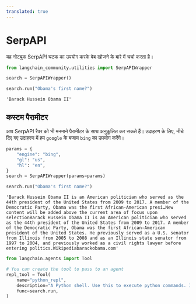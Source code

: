 ```yaml
---
translated: true
---
```


# SerpAPI

यह नोटबुक SerpAPI घटक का उपयोग करके वेब खोजने के बारे में चर्चा करता है।

```python
from langchain_community.utilities import SerpAPIWrapper
```

```python
search = SerpAPIWrapper()
```

```python
search.run("Obama's first name?")
```

```output
'Barack Hussein Obama II'
```

## कस्टम पैरामीटर

आप SerpAPI रैपर को भी मनमाने पैरामीटर के साथ अनुकूलित कर सकते हैं। उदाहरण के लिए, नीचे दिए गए उदाहरण में हम `google` के बजाय `bing` का उपयोग करेंगे।

```python
params = {
    "engine": "bing",
    "gl": "us",
    "hl": "en",
}
search = SerpAPIWrapper(params=params)
```

```python
search.run("Obama's first name?")
```

```output
'Barack Hussein Obama II is an American politician who served as the 44th president of the United States from 2009 to 2017. A member of the Democratic Party, Obama was the first African-American presi…New content will be added above the current area of focus upon selectionBarack Hussein Obama II is an American politician who served as the 44th president of the United States from 2009 to 2017. A member of the Democratic Party, Obama was the first African-American president of the United States. He previously served as a U.S. senator from Illinois from 2005 to 2008 and as an Illinois state senator from 1997 to 2004, and previously worked as a civil rights lawyer before entering politics.Wikipediabarackobama.com'
```

```python
from langchain.agents import Tool

# You can create the tool to pass to an agent
repl_tool = Tool(
    name="python_repl",
    description="A Python shell. Use this to execute python commands. Input should be a valid python command. If you want to see the output of a value, you should print it out with `print(...)`.",
    func=search.run,
)
```
